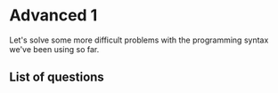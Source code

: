 Advanced 1
==============
Let's solve some more difficult problems with the programming syntax we've been using so far.

List of questions
-------------------
